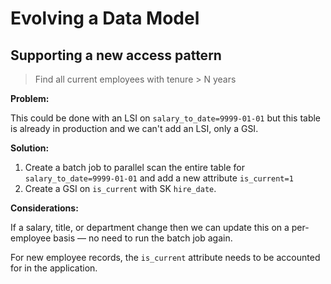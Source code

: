 # Evolving a Data Model

## Supporting a new access pattern

> Find all current employees with tenure > N years

**Problem:**

This could be done with an LSI on `salary_to_date=9999-01-01` but this table is already in production and we can't add an LSI, only a GSI.

**Solution:**

  1. Create a batch job to parallel scan the entire table for `salary_to_date=9999-01-01` and add a new attribute `is_current=1`
  2. Create a GSI on `is_current` with SK `hire_date`.

**Considerations:**

If a salary, title, or department change then we can update this on a per-employee basis — no need to run the batch job again.

For new employee records, the `is_current` attribute needs to be accounted for in the application.
